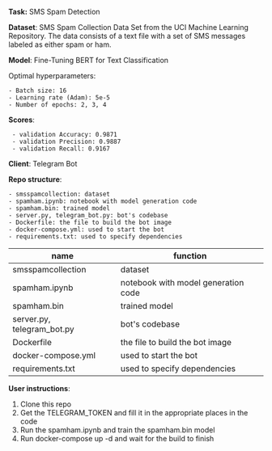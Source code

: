 **Task:** SMS Spam Detection 

**Dataset**: SMS Spam Collection Data Set from the UCI Machine Learning Repository. The data consists of a text file with a set of SMS messages labeled as either spam or ham.

**Model**: Fine-Tuning BERT for Text Classification

Optimal hyperparameters:
	
	- Batch size: 16 
	- Learning rate (Adam): 5e-5 
	- Number of epochs: 2, 3, 4

**Scores**: 

	 - validation Accuracy: 0.9871
	 - validation Precision: 0.9887
	 - validation Recall: 0.9167


**Client**: Telegram Bot




**Repo structure**: 

	- smsspamcollection: dataset
	- spamham.ipynb: notebook with model generation code 
	- spamham.bin: trained model 
	- server.py, telegram_bot.py: bot's codebase
	- Dockerfile: the file to build the bot image 
	- docker-compose.yml: used to start the bot 
	- requirements.txt: used to specify dependencies
	
| name | function | 
|----------------|---------|
| smsspamcollection | dataset | 
| spamham.ipynb | notebook with model generation code | 
| spamham.bin | trained model  | 
| server.py, telegram_bot.py |  bot's codebase| 
| Dockerfile | the file to build the bot image  | 
| docker-compose.yml | used to start the bot  | 
| requirements.txt |  used to specify dependencies | 


**User instructions**: 

1. Clone this repo 
2. Get the TELEGRAM_TOKEN and fill it in the appropriate places in the code
3. Run the spamham.ipynb and train the spamham.bin model
4. Run docker-compose up -d and wait for the build to finish 
